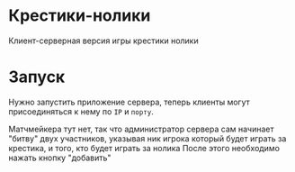 # Крестики-нолики
Клиент-серверная версия игры крестики нолики

# Запуск

Нужно запустить приложение сервера, теперь клиенты могут присоединяться к нему по `IP` и `порту`.

Матчмейкера тут нет, так что администратор сервера сам начинает "битву" двух участников, указывая ник игрока
который будет играть за крестика, и того, кто будет играть за нолика
После этого необходимо нажать кнопку "добавить"
